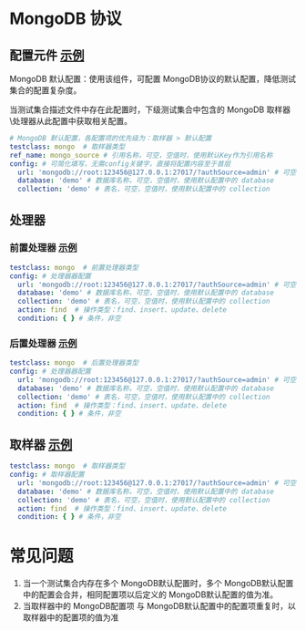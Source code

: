 # MongoDB 协议

## 配置元件 [示例](../template/配置元件/mongo_defaults.yaml)

MongoDB 默认配置：使用该组件，可配置 MongoDB协议的默认配置，降低测试集合的配置复杂度。

当测试集合描述文件中存在此配置时，下级测试集合中包含的 MongoDB 取样器\处理器从此配置中获取相关配置。

```yaml
# MongoDB 默认配置，各配置项的优先级为：取样器 > 默认配置
testclass: mongo  # 取样器类型
ref_name: mongo_source # 引用名称，可空，空值时，使用默认Key作为引用名称
config: # 可简化填写，无需config关键字，直接将配置内容至于首层
  url: 'mongodb://root:123456@127.0.0.1:27017/?authSource=admin' # 可空，空值时，使用默认配置中的 url
  database: 'demo' # 数据库名称，可空，空值时，使用默认配置中的 database
  collection: 'demo' # 表名，可空，空值时，使用默认配置中的 collection
```

## 处理器

### 前置处理器 [示例](../template/处理器/mongo_preprocessor.yaml)

```yaml
testclass: mongo  # 前置处理器类型
config: # 处理器器配置
  url: 'mongodb://root:123456@127.0.0.1:27017/?authSource=admin' # 可空，空值时，使用默认配置中的 url
  database: 'demo' # 数据库名称，可空，空值时，使用默认配置中的 database
  collection: 'demo' # 表名，可空，空值时，使用默认配置中的 collection
  action: find  # 操作类型：find、insert、update、delete
  condition: { } # 条件，非空
```

### 后置处理器 [示例](../template/处理器/mongo_postprocessor.yaml)

```yaml
testclass: mongo  # 后置处理器类型
config: # 处理器器配置
  url: 'mongodb://root:123456@127.0.0.1:27017/?authSource=admin' # 可空，空值时，使用默认配置中的 url
  database: 'demo' # 数据库名称，可空，空值时，使用默认配置中的 database
  collection: 'demo' # 表名，可空，空值时，使用默认配置中的 collection
  action: find  # 操作类型：find、insert、update、delete
  condition: { } # 条件，非空
```

## 取样器 [示例](../template/取样器/mongo_sampler.yaml)

```yaml
testclass: mongo  # 取样器类型
config: # 取样器配置
  url: 'mongodb://root:123456@127.0.0.1:27017/?authSource=admin' # 可空，空值时，使用默认配置中的 url
  database: 'demo' # 数据库名称，可空，空值时，使用默认配置中的 database
  collection: 'demo' # 表名，可空，空值时，使用默认配置中的 collection
  action: find  # 操作类型：find、insert、update、delete
  condition: { } # 条件，非空
```

# 常见问题

1. 当一个测试集合内存在多个 MongoDB默认配置时，多个 MongoDB默认配置中的配置会合并，相同配置项以后定义的
   MongoDB默认配置的值为准。
2. 当取样器中的 MongoDB配置项 与 MongoDB默认配置中的配置项重复时，以取样器中的配置项的值为准
